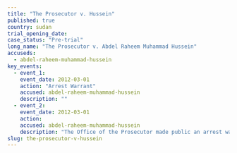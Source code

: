 ```yaml
---
title: "The Prosecutor v. Hussein"
published: true
country: sudan
trial_opening_date:
case_status: "Pre-trial"
long_name: "The Prosecutor v. Abdel Raheem Muhammad Hussein"
accuseds:
  - abdel-raheem-muhammad-hussein
key_events:
  - event_1:
    event_date: 2012-03-01
    action: "Arrest Warrant"
    accused: abdel-raheem-muhammad-hussein
    description: ""
  - event_2:
    event_date: 2012-03-01
    action:
    accused: abdel-raheem-muhammad-hussein
    description: "The Office of the Prosecutor made public an arrest warrant for Hussein on March 1, 2012. Accused remains [at-large](http://www.nytimes.com/2014/07/17/opinion/in-sudan-the-janjaweed-rides-again.html?_r=0)."
slug: the-prosecutor-v-hussein
---
```

